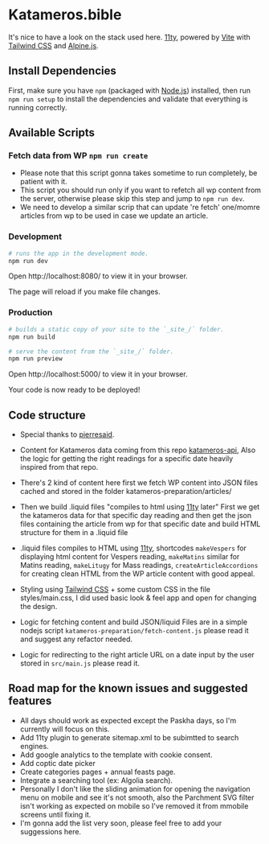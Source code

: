 # Katameros.bible

It's nice to have a look on the stack used here.
[11ty](https://www.11ty.dev/), powered by [Vite](https://vitejs.dev/)
with [Tailwind CSS](https://tailwindcss.com) and
[Alpine.js](https://github.com/alpinejs/alpine/).

## Install Dependencies

First, make sure you have `npm` (packaged with
[Node.js](https://nodejs.org)) installed, then run `npm run setup` to install
the dependencies and validate that everything is running correctly.

## Available Scripts
### Fetch data from WP `npm run create`
- Please note that this script gonna takes sometime to run completely, be patient with it.
- This script you should run only if you want to refetch all wp content from the server, otherwise please skip this step and jump to `npm run dev`.
- We need to develop a similar scrip that can update 're fetch' one/momre articles from wp to be used in case we update an article.

### Development

```bash
# runs the app in the development mode.
npm run dev
```

Open http://localhost:8080/ to view it in your browser.

The page will reload if you make file changes.

### Production

```bash
# builds a static copy of your site to the `_site_/` folder.
npm run build
```

```bash
# serve the content from the `_site_/` folder.
npm run preview
```

Open http://localhost:5000/ to view it in your browser.

Your code is now ready to be deployed!

## Code structure
- Special thanks to [pierresaid](https://github.com/pierresaid).
- Content for Katameros data coming from this repo [katameros-api](https://github.com/pierresaid/katameros-api), Also the logic for getting the right readings for a specific date heavily inspired from that repo.

- There's 2 kind of content here first we fetch WP content into JSON files cached and stored in the folder katameros-preparation/articles/
- Then we build .liquid files "compiles to html using [11ty](https://www.11ty.dev/) later" 
First we get the katameros data for that specific day reading and then get the json files containing the article from wp for that specific date and build HTML structure for them in a .liquid file 
- .liquid files compiles to HTML using [11ty](https://www.11ty.dev/), shortcodes `makeVespers` for displaying html content for Vespers reading, `makeMatins` similar for Matins reading, `makeLitugy` for Mass readings, `createArticleAccordions` for creating clean HTML from the WP article content with good appeal.
- Styling using [Tailwind CSS](https://tailwindcss.com) + some custom CSS in the file styles/main.css, I did used basic look & feel app and open for changing the design.
- Logic for fetching content and build JSON/liquid Files are in a simple nodejs script `katameros-preparation/fetch-content.js` please read it and suggest any refactor needed.
- Logic for redirecting to the right article URL on a date input by the user stored in `src/main.js` please read it.

## Road map for the known issues and suggested features
- All days should work as expected except the Paskha days, so I'm currently will focus on this.
- Add 11ty plugin to generate sitemap.xml to be subimtted to search engines.
- Add google analytics to the template with cookie consent.
- Add coptic date picker
- Create categories pages +  annual feasts page.
- Integrate a searching tool (ex: Algolia search).
- Personally I don't like the sliding animation for opening the navigation menu on mobile and see it's not smooth, also the Parchment SVG filter isn't working as expected on mobile so I've removed it from mmobile screens until fixing it.
- I'm gonna add the list very soon, please feel free to add your suggessions here.
